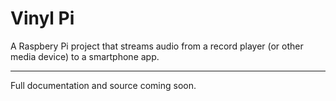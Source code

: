 **Vinyl Pi**
========
A Raspbery Pi project that streams audio from a record player (or other media device) to a smartphone app. 

---
Full documentation and source coming soon.
